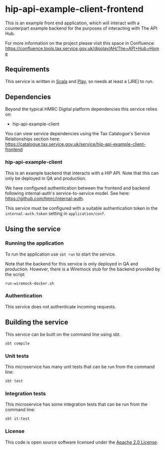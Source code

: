 # hip-api-example-client-frontend

This is an example front end application, which will interact with a counterpart example backend for the 
purposes of interacting with The API Hub.

For more information on the project please visit this space in Confluence:
https://confluence.tools.tax.service.gov.uk/display/AH/The+API+Hub+Home

## Requirements

This service is written in [Scala](http://www.scala-lang.org/) and [Play](http://playframework.com/), so needs at least a [JRE] to run.

## Dependencies
Beyond the typical HMRC Digital platform dependencies this service relies on:
- hip-api-example-client

You can view service dependencies using the Tax Catalogue's Service Relationships
section here:
https://catalogue.tax.service.gov.uk/service/hip-api-example-client-frontend

### hip-api-example-client
This is an example backend that interacts with a HIP API. Note that this can
only be deployed in QA and production.

We have configured authentication between the frontend and backend following internal-auth's
service-to-service model. See here: https://github.com/hmrc/internal-auth.

This service must be configured with a suitable authentication token in the `internal-auth.token`
setting in `application/conf`.

## Using the service

### Running the application

To run the application use `sbt run` to start the service.

Note that the backend for this service is only deployed in QA and production. However, there is a Wiremock stub for the backend provided by the script  
```
run-wiremock-docker.sh
```

### Authentication
This service does not authenticate incoming requests.

## Building the service
This service can be built on the command line using sbt.
```
sbt compile
```

### Unit tests
This microservice has many unit tests that can be run from the command line:
```
sbt test
```

### Integration tests
This microservice has some integration tests that can be run from the command line:
```
sbt it:test
```

### License

This code is open source software licensed under the [Apache 2.0 License]("http://www.apache.org/licenses/LICENSE-2.0.html").
 